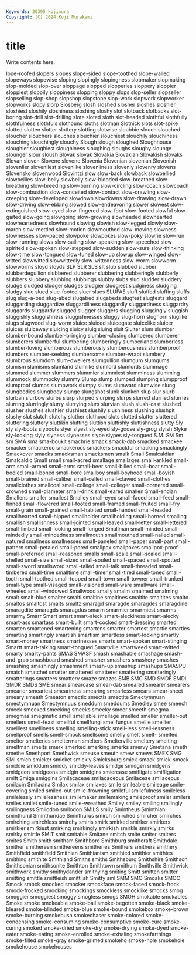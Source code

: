 ```yaml
---
Keywords: 20395 kojimura
Copyright: (C) 2024 Koji Murakami
---
```


# title

Write contents here.



lope-roofed slopers slopes
slope-sided slope-toothed slope-walled slopeways slopewise sloping slopingly slopingness slopmaker slopmaking
slop-molded slop-over sloppage slopped slopperies sloppery sloppier sloppiest sloppily sloppiness
slopping sloppy slops slop-seller slopseller slopselling slop-shop slopshop slopstone slop-work
slopwork slopworker slopworks slopy slorp Slosberg slosh sloshed slosher sloshes
sloshier sloshiest sloshily sloshiness sloshing sloshy slot slotback slotbacks slot-boring
slot-drill slot-drilling slote sloted sloth slot-headed slothful slothfully slothfulness slothfuls
slothound sloths slotman Slotnick slots slot-spike slotted slotten slotter slottery
slotting slotwise sloubbie slouch slouched sloucher slouchers slouches slouchier slouchiest
slouchily slouchiness slouching slouchingly slouchy Slough slough sloughed Sloughhouse sloughier
sloughiest sloughiness sloughing sloughs sloughy slounge slounger slour sloush Slovak
slovak Slovakia Slovakian Slovakish slovaks Slovan sloven Slovene slovene Slovenia
Slovenian slovenian Slovenish slovenlier slovenliest slovenlike slovenliness slovenly slovenry slovens
Slovensko slovenwood Slovintzi slow slow-back slowback slowbellied slowbellies slow-belly slowbelly
slow-blooded slow-breathed slow-breathing slow-breeding slow-burning slow-circling slow-coach slowcoach slow-combustion slow-conceited
slow-contact slow-crawling slow-creeping slow-developed slowdown slowdowns slow-drawing slow-drawn slow-driving slow-ebbing
slowed slow-endeavoring slower slowest slow-extinguished slow-eyed slow-fingered slow-foot slow-footed slowful
slow-gaited slow-going slowgoing slow-growing slowheaded slowhearted slowheartedness slowhound slowing slowish
slow-legged slowly slow-march slow-mettled slow-motion slowmouthed slow-moving slowness slownesses slow-paced
slowpoke slowpokes slow-poky slowrie slow-run slow-running slows slow-sailing slow-speaking slow-speeched
slow-spirited slow-spoken slow-stepped slow-sudden slow-sure slow-thinking slow-time slow-tongued slow-tuned slow-up
slowup slow-winged slow-witted slowwitted slowwittedly slow-wittedness slow-worm slowworm slowworms sloyd
sloyds SLP SLR SLS slt slub slubbed slubber slubberdegullion slubbered
slubberer slubbering slubberingly slubberly slubbers slubbery slubbing slubbings slubby slubs
slud sludder sluddery sludge sludged sludger sludges sludgier sludgiest sludginess
sludging sludgy slue slued slue-footed sluer slues SLUFAE sluff sluffed
sluffing sluffs slug slug-a-bed slug-abed slugabed slugabeds slugfest slugfests sluggard
sluggarding sluggardize sluggardliness sluggardly sluggardness sluggardry sluggards sluggardy slugged slugger
sluggers slugging sluggingly sluggish sluggishly sluggishness sluggishnesses sluggy slug-horn slughorn
sluglike slugs slugwood slug-worm sluice sluiced sluicegate sluicelike sluicer sluices
sluiceway sluicing sluicy sluig sluing sluit Sluiter slum slumber slumber-bound
slumber-bringing slumber-closing slumbered slumberer slumberers slumberful slumbering slumberingly slumberland slumberless
slumber-loving slumberous slumberously slumberousness slumberproof slumbers slumber-seeking slumbersome slumber-wrapt slumbery
slumbrous slumdom slum-dwellers slumgullion slumgum slumgums slumism slumisms slumland slumlike
slumlord slumlords slummage slummed slummer slummers slummier slummiest slumminess slumming
slummock slummocky slummy Slump slump slumped slumping slumpproof slumproof slumps
slumpwork slumpy slums slumward slumwise slung slungbodies slungbody slunge slungshot
slunk slunken slup slur slurb slurban slurbow slurbs slurp slurped
slurping slurps slurred slurried slurries slurring slurringly slurry slurrying slurs
slurvian slush slush-cast slushed slusher slushes slushier slushiest slushily slushiness
slushing slushpit slushy slut slutch slutchy sluther sluthood sluts slutted
slutter sluttered sluttering sluttery sluttikin slutting sluttish sluttishly sluttishness slutty
Sly sly sly-boots slyboots slyer slyest sly-eyed sly-goose sly-grog slyish
Slyke sly-looking slyly slyness slynesses slype slypes sly-tongued S.M. SM
Sm sm SMA sma sma-boukit smachrie smack smack-dab smacked smackee
smacker smackeroo smackeroos smackers smackful smacking smackingly Smackover smacks smacksman
smacksmen smaik Smail Smalcaldian Smalcaldic Small small small-acred smallage smallages
small-ankled small-arm small-armed small-arms small-beer small-billed small-boat small-bodied small-boned small-bore
smallboy small-boyhood small-boyish small-brained small-caliber small-celled small-clawed small-clothes smallclothes smallcoal
small-college small-colleger small-cornered small-crowned small-diameter small-drink small-eared smallen Small-endian Smallens
smaller smallest Smalley small-eyed small-faced small-feed small-finned small-flowered small-footed small-framed
small-fruited small-fry small-grain small-grained small-habited small-handed small-headed smallhearted small-hipped smallholder
smallholding small-horned smalling smallish smallishness small-jointed small-leaved small-letter small-lettered small-limbed
small-looking small-lunged Smallman small-minded small-mindedly small-mindedness smallmouth smallmouthed small-nailed small-natured
smallness smallnesses small-paneled small-paper small-part small-pattern small-petaled small-pored smallpox smallpoxes
smallpox-proof small-preferred small-reasoned smalls small-scale small-scaled small-shelled small-size small-sized small-souled
small-spaced small-spotted small-sword smallsword small-tailed small-talk small-threaded small-timbered small-time smalltime
small-timer small-tired small-toned small-tooth small-toothed small-topped small-town small-towner small-trunked small-type
small-visaged small-visioned small-ware smallware small-wheeled small-windowed Smallwood smally smalm smalmed
smalming smalt smalt-blue smalter smalti smaltine smaltines smaltite smaltites smalto
smaltos smaltost smalts smaltz smaragd smaragde smaragdes smaragdine smaragdite smaragds
smaragdus smarm smarmier smarmiest smarms smarmy Smarr Smart smart smart-aleck
smart-aleckiness smart-alecky smart-ass smartass smart-built smart-cocked smart-dressing smarted smarten smartened
smartening smartens smarter smartest smartie smarties smarting smartingly smartish smartism
smartless smart-looking smartly smart-money smartness smartnesses smarts smart-spoken smart-stinging Smartt
smart-talking smart-tongued Smartville smartweed smart-witted smarty smarty-pants SMAS SMASF smash
smashable smashage smash-and-grab smashboard smashed smasher smashers smashery smashes smashing
smashingly smashment smash-up smashup smashups SMASPU smatch smatchet smatter smattered
smatterer smattering smatteringly smatterings smatters smattery smaze smazes SMB SMC
SMD SMDF SMDI SMDR SMDS SME smear smearcase smear-dab smeared
smearer smearers smearier smeariest smeariness smearing smearless smears smear-sheet smeary
smeath Smeaton smectic smectis smectite Smectymnuan smectymnuan Smectymnuus smeddum smeddums
Smedley smee smeech smeek smeeked smeeking smeeks smeeky smeer smeeth
smegma smegmas smegmatic smell smellable smellage smelled smeller smeller-out smellers
smell-feast smellful smellfungi smellfungus smellie smellier smelliest smelliness smelling smelling-stick
smell-less smell-lessness smellproof smells smell-smock smellsome smelly smelt smelt- smelted
smelter smelteries smelterman smelters Smelterville smeltery smelting smeltman smelts smerk
smerked smerking smerks smervy Smetana smeth smethe Smethport Smethwick smeuse
smeuth smew smews SMEX SMG SMI smich smicker smicket smickly
Smicksburg smick-smack smick-smock smiddie smiddum smiddy smiddy-leaves smidge smidgen smidgens
smidgeon smidgeons smidgin smidgins smiercase smifligate smifligation smift Smiga smiggins
Smilacaceae smilacaceous Smilaceae smilaceous smilacin Smilacina Smilax smilax smilaxes smile
smileable smileage smile-covering smiled smiled-out smile-frowning smileful smilefulness smileless smilelessly
smilelessness smilemaker smilemaking smileproof smiler smilers smiles smilet smile-tuned smile-wreathed
Smiley smiley smiling smilingly smilingness Smilodon smilodon SMILS smily Smintheus
Sminthian sminthurid Sminthuridae Sminthurus smirch smirched smircher smirches smirching smirchless
smirchy smiris smirk smirked smirker smirkers smirkier smirkiest smirking smirkingly
smirkish smirkle smirkly smirks smirky smirtle SMIT smit smitable Smitane
smitch smite smiter smiters smites Smith smith smitham Smithboro Smithburg
smithcraft Smithdale smither smithereen smithereens smitheries Smithers smithers smithery Smithfield
smithfield Smithian Smithianism smithied smithier smithies smithing smithite Smithland Smiths
smiths Smithsburg Smithshire Smithson Smithsonian smithsonite Smithton Smithtown smithum Smithville
Smithwick smithwork smithy smithydander smithying smiting Smitt smitten smitter smitting
smittle smittleish smittlish Smitty sml SMM SMO Smoaks SMOC Smock
smock smocked smocker smockface smock-faced smock-frock smock-frocked smocking smockings smockless
smocklike smocks smog smoggier smoggiest smoggy smogless smogs SMOH smokable
smokables Smoke smoke smokeable smoke-ball smoke-begotten smoke-black smoke-bleared smoke-blinded smoke-blue
smoke-bound smokebox smoke-brown smoke-burning smokebush smokechaser smoke-colored smoke-condensing smoke-consuming smoke-consumptive
smoke-cure smoke-curing smoked smoke-dried smoke-dry smoke-drying smoke-dyed smoke-eater smoke-eating smoke-enrolled
smoke-exhaling smokefarthings smoke-filled smoke-gray smoke-grimed smokeho smoke-hole smokehole smokehouse smokehouses
